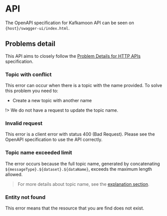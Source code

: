# API

The OpenAPI specification for Kafkamoon API can be seen on `{host}/swagger-ui/index.html`.

## Problems detail

This API aims to closely follow the [Problem Details for HTTP APIs](https://www.rfc-editor.org/rfc/rfc7807)
specification.

### Topic with conflict

This error can occur when there is a topic with the name provided. To solve this problem you need to:

- Create a new topic with another name

!> We do not have a request to update the topic name.

### Invalid request

This error is a client error with status 400 (Bad Request). Please see the OpenAPI specification to use the API
correctly.

### Topic name exceeded limit

The error occurs because the full topic name, generated by concatenating `${messageType}.${dataset}.${dataName}`, exceeds the maximum length allowed.

> For more details about topic name, see the [explanation section](explanation/?id=topic-name).

### Entity not found

This error means that the resource that you are find does not exist.
